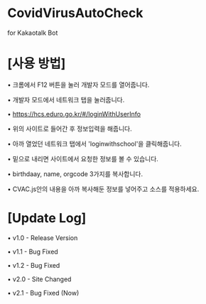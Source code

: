 # CovidVirusAutoCheck
for Kakaotalk Bot

# [사용 방법]

• 크롬에서 F12 버튼을 눌러 개발자 모드를 열어줍니다.

• 개발자 모드에서 네트워크 탭을 눌러줍니다.

• https://hcs.eduro.go.kr/#/loginWithUserInfo 

• 위의 사이트로 들어간 후 정보입력을 해줍니다.

• 아까 열었던 네트워크 탭에서 'loginwithschool'을 클릭해줍니다.

• 밑으로 내리면 사이트에서 요청한 정보를 볼 수 있습니다.

• birthdaay, name, orgcode 3가지를 복사합니다.

• CVAC.js안의 내용을 아까 복사해둔 정보를 넣어주고 소스를 적용하세요.

# [Update Log]

• v1.0 - Release Version

• v1.1 - Bug Fixed

• v1.2 - Bug Fixed

• v2.0 - Site Changed

• v2.1 - Bug Fixed (Now)
